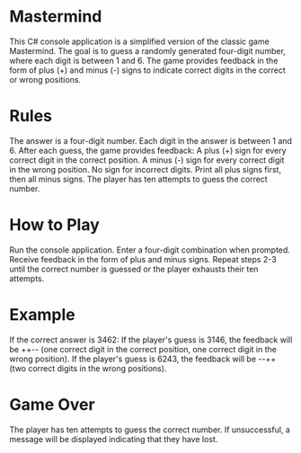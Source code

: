 # Mastermind
This C# console application is a simplified version of the classic game Mastermind. The goal is to guess a randomly generated four-digit number, where each digit is between 1 and 6. The game provides feedback in the form of plus (+) and minus (-) signs to indicate correct digits in the correct or wrong positions.

# Rules
The answer is a four-digit number.
Each digit in the answer is between 1 and 6.
After each guess, the game provides feedback:
A plus (+) sign for every correct digit in the correct position.
A minus (-) sign for every correct digit in the wrong position.
No sign for incorrect digits.
Print all plus signs first, then all minus signs.
The player has ten attempts to guess the correct number.

# How to Play
Run the console application.
Enter a four-digit combination when prompted.
Receive feedback in the form of plus and minus signs.
Repeat steps 2-3 until the correct number is guessed or the player exhausts their ten attempts.

# Example
If the correct answer is 3462:
If the player's guess is 3146, the feedback will be ++-- (one correct digit in the correct position, one correct digit in the wrong position).
If the player's guess is 6243, the feedback will be --++ (two correct digits in the wrong positions).

# Game Over
The player has ten attempts to guess the correct number. If unsuccessful, a message will be displayed indicating that they have lost.
